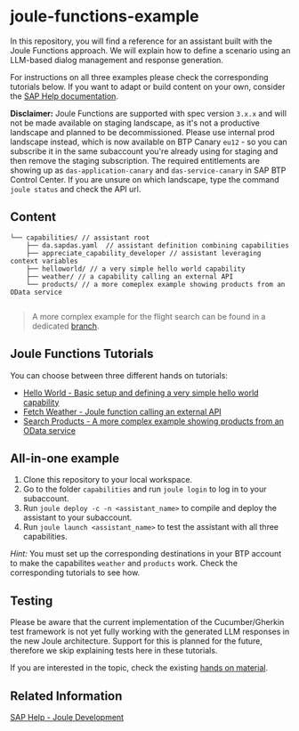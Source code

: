 # joule-functions-example

In this repository, you will find a reference for an assistant built with the Joule Functions approach.
We will explain how to define a scenario using an LLM-based dialog management and response generation.

For instructions on all three examples please check the corresponding tutorials below.
If you want to adapt or build content on your own, consider the [SAP Help documentation](https://help.sap.com/docs/joule/service-guide/development?locale=en-US).

**Disclaimer:** Joule Functions are supported with spec version `3.x.x` and will not be made available on staging landscape, as it's not a productive landscape and planned to be decommissioned. Please use internal prod landscape instead, which is now available on BTP Canary `eu12` - so you can subscribe it in the same subaccount you're already using for staging and then remove the staging subscription. The required entitlements are showing up as `das-application-canary` and `das-service-canary` in SAP BTP Control Center. If you are unsure on which landscape, type the command `joule status` and check the API url.

## Content

```
└── capabilities/ // assistant root
    ├── da.sapdas.yaml  // assistant definition combining capabilities
    ├── appreciate_capability_developer // assistant leveraging context variables
    ├── helloworld/ // a very simple hello world capability
    ├── weather/ // a capability calling an external API
    └── products/ // a more comeplex example showing products from an OData service
    
```

> A more complex example for the flight search can be found in a dedicated [branch](https://github.tools.sap/DAS-Samples/joule-functions-example/tree/fb_flight_search).

## Joule Functions Tutorials

You can choose between three different hands on tutorials:

* [Hello World - Basic setup and defining a very simple hello world capability](tutorials/helloworld/index.md)
* [Fetch Weather - Joule function calling an external API](tutorials/weather/index.md)
* [Search Products - A more complex example showing products from an OData service](tutorials/products/index.md)

## All-in-one example

1. Clone this repository to your local workspace.
1. Go to the folder `capabilities` and run `joule login` to log in to your subaccount.
2. Run `joule deploy -c -n <assistant_name>` to compile and deploy the assistant to your subaccount.
3. Run `joule launch <assistant_name>` to test the assistant with all three capabilities.

*Hint:* You must set up the corresponding destinations in your BTP account to make the capabilites `weather` and `products` work. Check the corresponding tutorials to see how.

## Testing

Please be aware that the current implementation of the Cucumber/Gherkin test
framework is not yet fully working with the generated LLM responses in the new Joule architecture.
Support for this is planned for the future, therefore we skip explaining tests here in these tutorials.

If you are interested in the topic, check the existing [hands on material](https://github.tools.sap/DAS-Samples/da-mc-developers-hands-on/tree/8-Adding-Content-Tests).

## Related Information

[SAP Help - Joule Development](https://help.sap.com/docs/joule/service-guide/development?locale=en-US)
